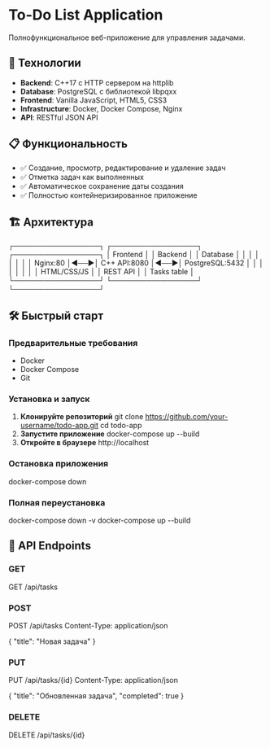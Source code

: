 # To-Do List Application

Полнофункциональное веб-приложение для управления задачами.

## 🚀 Технологии

- **Backend**: C++17 с HTTP сервером на httplib
- **Database**: PostgreSQL с библиотекой libpqxx
- **Frontend**: Vanilla JavaScript, HTML5, CSS3
- **Infrastructure**: Docker, Docker Compose, Nginx
- **API**: RESTful JSON API

## 📋 Функциональность

- ✅ Создание, просмотр, редактирование и удаление задач
- ✅ Отметка задач как выполненных
- ✅ Автоматическое сохранение даты создания
- ✅ Полностью контейнеризированное приложение

## 🏗️ Архитектура
┌─────────────────┐    ┌─────────────────┐    ┌─────────────────┐
│    Frontend     │    │    Backend      │    │     Database    │
│                 │    │                 │    │                 │
│    Nginx:80     │◄──►│   C++ API:8080  │◄──►│ PostgreSQL:5432 │
│                 │    │                 │    │                 │
│   HTML/CSS/JS   │    │     REST API    │    │   Tasks table   │
└─────────────────┘    └─────────────────┘    └─────────────────┘


## 🛠️ Быстрый старт

### Предварительные требования

- Docker
- Docker Compose
- Git

### Установка и запуск

1. **Клонируйте репозиторий**
   git clone https://github.com/your-username/todo-app.git
   cd todo-app
2. **Запустите приложение**
    docker-compose up --build
3. **Откройте в браузере**
    http://localhost
### Остановка приложения
   docker-compose down
### Полная переустановка
   docker-compose down -v
   docker-compose up --build


## 📡 API Endpoints

### GET
  GET /api/tasks
  
### POST
  POST /api/tasks
  Content-Type: application/json
  
  {
    "title": "Новая задача"
  }

### PUT
  PUT /api/tasks/{id}
  Content-Type: application/json
  
  {
    "title": "Обновленная задача",
    "completed": true
  }

### DELETE
  DELETE /api/tasks/{id}

